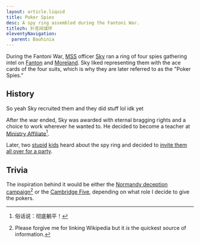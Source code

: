 ```yaml
---
layout: article.liquid
title: Poker Spies
desc: A spy ring assembled during the Fantoni War.
titlezh: 扑克间谍环
eleventyNavigation:
  parent: Bauhinia
---
```


During the Fantoni War, [MSS](/world/bauhinia/mss/) officer [Sky](/characters/sky/) ran a ring of four spies gathering intel on [Fanton](/world/fanton/) and [Moreland](/world/moreland/). Sky liked representing them with the ace cards of the four suits, which is why they are later referred to as the "Poker Spies."

## History

So yeah Sky recruited them and they did stuff lol idk yet

After the war ended, Sky was awarded with eternal bragging rights and a choice to work wherever he wanted to. He decided to become a teacher at [Ministry Affiliate](/world/bauhinia/flower-city/ministry-affiliate/)[^1].

Later, two [stupid](/characters/harmony/) [kids](/characters/sugarcane/) heard about the spy ring and decided to [invite them all over for a party](/stories/poker-party/).

## Trivia

The inspiration behind it would be either the [Normandy deception campaign](https://en.wikipedia.org/wiki/Double-Cross_System)[^2] or the [Cambridge Five](https://en.wikipedia.org/wiki/Cambridge_Five), depending on what role I decide to give the pokers.

[^1]: 俗话说：彻底躺平！
[^2]: Please forgive me for linking Wikipedia but it *is* the quickest source of information.
